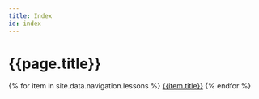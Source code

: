 ```yaml
---
title: Index
id: index
---
```

# {{page.title}}

{% for item in site.data.navigation.lessons %}
[{{item.title}}]({{item.url}})
{% endfor %}
